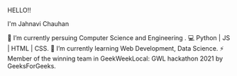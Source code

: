 HELLO!!

I'm Jahnavi Chauhan

🔭 I’m currently persuing Computer Science and Engineering .
💻 Python | JS | HTML | CSS.
🌱 I’m currently learning Web Development, Data Science.
⚡ Member of the winning team in GeekWeekLocal: GWL hackathon 2021 by GeeksForGeeks.


<!--
**jkc1-4/jkc1-4** is a ✨ _special_ ✨ repository because its `README.md` (this file) appears on your GitHub profile.

Here are some ideas to get you started:

- 🔭 I’m currently working on ...
- 🌱 I’m currently learning ...
- 👯 I’m looking to collaborate on ...
- 🤔 I’m looking for help with 
- 💬 Ask me about ...
- 📫 How to reach me: ...
- 😄 Pronouns: ...
- ⚡ Fun fact: ...
-->
